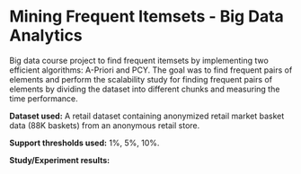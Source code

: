 # Mining Frequent Itemsets - Big Data Analytics

Big data course project to find frequent itemsets by implementing two efficient algorithms: A-Priori and PCY. The goal was to find frequent pairs of elements and perform the scalability study for finding frequent pairs of elements by dividing the dataset into different chunks and measuring the time performance.

<B>Dataset used:</B> A retail dataset containing anonymized retail market basket data (88K baskets) from an anonymous retail store.

<B>Support thresholds used:</B> 1%, 5%, 10%.

<B>Study/Experiment results:</B>

<img src="">
<img src="">
